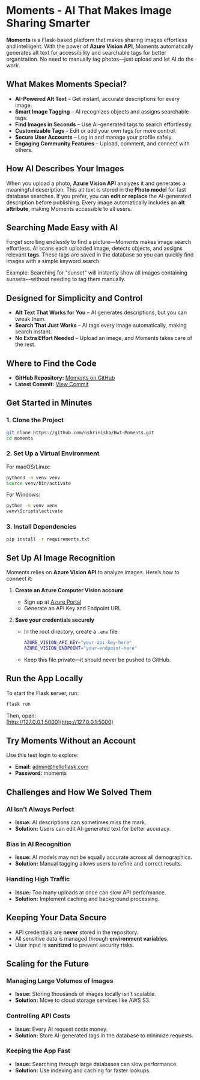 # Moments - AI That Makes Image Sharing Smarter  

**Moments** is a Flask-based platform that makes sharing images effortless and intelligent. With the power of **Azure Vision API**, Moments automatically generates alt text for accessibility and searchable tags for better organization. No need to manually tag photos—just upload and let AI do the work.  

## What Makes Moments Special?  

- **AI-Powered Alt Text** – Get instant, accurate descriptions for every image.  
- **Smart Image Tagging** – AI recognizes objects and assigns searchable tags.  
- **Find Images in Seconds** – Use AI-generated tags to search effortlessly.  
- **Customizable Tags** – Edit or add your own tags for more control.  
- **Secure User Accounts** – Log in and manage your profile safely.  
- **Engaging Community Features** – Upload, comment, and connect with others.  

## How AI Describes Your Images  

When you upload a photo, **Azure Vision API** analyzes it and generates a meaningful description. This alt text is stored in the **Photo model** for fast database searches. If you prefer, you can **edit or replace** the AI-generated description before publishing. Every image automatically includes an **alt attribute**, making Moments accessible to all users.  

## Searching Made Easy with AI  

Forget scrolling endlessly to find a picture—Moments makes image search effortless. AI scans each uploaded image, detects objects, and assigns relevant **tags**. These tags are saved in the database so you can quickly find images with a simple keyword search.  

Example: Searching for "sunset" will instantly show all images containing sunsets—without needing to tag them manually.  

## Designed for Simplicity and Control  

- **Alt Text That Works for You** – AI generates descriptions, but you can tweak them.  
- **Search That Just Works** – AI tags every image automatically, making search instant.  
- **No Extra Effort Needed** – Upload an image, and Moments takes care of the rest.  

## Where to Find the Code  

- **GitHub Repository:** [Moments on GitHub](https://github.com/nshrinisha/Hw1-Moments)  
- **Latest Commit:** [View Commit](https://github.com/nshrinisha/Hw1-Moments/commit/main)  

## Get Started in Minutes  

### 1. Clone the Project  
```sh
git clone https://github.com/nshrinisha/Hw1-Moments.git  
cd moments  
```  

### 2. Set Up a Virtual Environment  

For macOS/Linux:  
```sh
python3 -m venv venv  
source venv/bin/activate  
```  

For Windows:  
```sh
python -m venv venv  
venv\Scripts\activate  
```  

### 3. Install Dependencies  
```sh
pip install -r requirements.txt  
```  

## Set Up AI Image Recognition  

Moments relies on **Azure Vision API** to analyze images. Here’s how to connect it:  

1. **Create an Azure Computer Vision account**  
   - Sign up at [Azure Portal](https://portal.azure.com/)  
   - Generate an API Key and Endpoint URL  

2. **Save your credentials securely**  
   - In the root directory, create a `.env` file:  
     ```sh
     AZURE_VISION_API_KEY="your-api-key-here"  
     AZURE_VISION_ENDPOINT="your-endpoint-here"  
     ```  
   - Keep this file private—it should never be pushed to GitHub.  

## Run the App Locally  

To start the Flask server, run:  
```sh
flask run  
```  

Then, open:  
[http://127.0.0.1:5000](http://127.0.0.1:5000)  


## Try Moments Without an Account  

Use this test login to explore:  

- **Email:** admin@helloflask.com  
- **Password:** moments  


## Challenges and How We Solved Them  

### AI Isn’t Always Perfect  
- **Issue:** AI descriptions can sometimes miss the mark.  
- **Solution:** Users can edit AI-generated text for better accuracy.  

### Bias in AI Recognition  
- **Issue:** AI models may not be equally accurate across all demographics.  
- **Solution:** Manual tagging allows users to refine and correct results.  

### Handling High Traffic  
- **Issue:** Too many uploads at once can slow API performance.  
- **Solution:** Implement caching and background processing.  

## Keeping Your Data Secure  

- API credentials are **never** stored in the repository.  
- All sensitive data is managed through **environment variables**.  
- User input is **sanitized** to prevent security risks.  


## Scaling for the Future  

### Managing Large Volumes of Images  
- **Issue:** Storing thousands of images locally isn’t scalable.  
- **Solution:** Move to cloud storage services like AWS S3.  

### Controlling API Costs  
- **Issue:** Every AI request costs money.  
- **Solution:** Store AI-generated tags in the database to minimize requests.  

### Keeping the App Fast  
- **Issue:** Searching through large databases can slow performance.  
- **Solution:** Use indexing and caching for faster lookups.  
 

